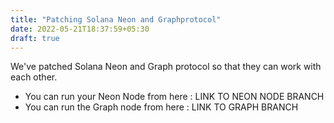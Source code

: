 ```yaml
---
title: "Patching Solana Neon and Graphprotocol"
date: 2022-05-21T18:37:59+05:30
draft: true
---
```

We've patched Solana Neon and Graph protocol so that they can work with each other.
- You can run your Neon Node from here : LINK TO NEON NODE BRANCH
- You can run the Graph node from here : LINK TO GRAPH BRANCH



